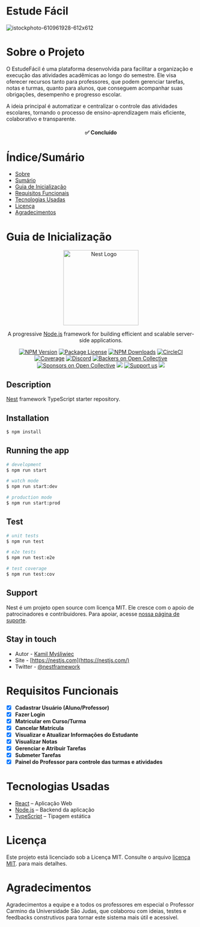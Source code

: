 # Estude Fácil

![istockphoto-610961928-612x612](https://github.com/user-attachments/assets/073afc9f-a37e-4156-85c5-106161349fd9)



# Sobre o Projeto

O EstudeFácil é uma plataforma desenvolvida para facilitar a organização e execução das atividades acadêmicas ao longo do semestre. Ele visa oferecer recursos tanto para professores, que podem gerenciar tarefas, notas e turmas, quanto para alunos, que conseguem acompanhar suas obrigações, desempenho e progresso escolar.

A ideia principal é automatizar e centralizar o controle das atividades escolares, tornando o processo de ensino-aprendizagem mais eficiente, colaborativo e transparente.

<h4 align="center"> 
	✅ Concluído
</h4>

# Índice/Sumário

* [Sobre](#sobre-o-projeto)
* [Sumário](#índice/sumário)
* [Guia de Inicialização](#guia-de-inicialização)
* [Requisitos Funcionais](#requisitos-funcionais)
* [Tecnologias Usadas](#tecnologias-usadas)
* [Licença](#licença)
* [Agradecimentos](#agradecimentos)

# Guia de Inicialização

<p align="center">
  <a href="http://nestjs.com/" target="blank"><img src="https://nestjs.com/img/logo-small.svg" width="200" alt="Nest Logo" /></a>
</p>

<p align="center">A progressive <a href="http://nodejs.org" target="_blank">Node.js</a> framework for building efficient and scalable server-side applications.</p>

<p align="center">
  <a href="https://www.npmjs.com/~nestjscore" target="_blank"><img src="https://img.shields.io/npm/v/@nestjs/core.svg" alt="NPM Version" /></a>
  <a href="https://www.npmjs.com/~nestjscore" target="_blank"><img src="https://img.shields.io/npm/l/@nestjs/core.svg" alt="Package License" /></a>
  <a href="https://www.npmjs.com/~nestjscore" target="_blank"><img src="https://img.shields.io/npm/dm/@nestjs/common.svg" alt="NPM Downloads" /></a>
  <a href="https://circleci.com/gh/nestjs/nest" target="_blank"><img src="https://img.shields.io/circleci/build/github/nestjs/nest/master" alt="CircleCI" /></a>
  <a href="https://coveralls.io/github/nestjs/nest?branch=master" target="_blank"><img src="https://coveralls.io/repos/github/nestjs/nest/badge.svg?branch=master#9" alt="Coverage" /></a>
  <a href="https://discord.gg/G7Qnnhy" target="_blank"><img src="https://img.shields.io/badge/discord-online-brightgreen.svg" alt="Discord"/></a>
  <a href="https://opencollective.com/nest#backer" target="_blank"><img src="https://opencollective.com/nest/backers/badge.svg" alt="Backers on Open Collective" /></a>
  <a href="https://opencollective.com/nest#sponsor" target="_blank"><img src="https://opencollective.com/nest/sponsors/badge.svg" alt="Sponsors on Open Collective" /></a>
  <a href="https://paypal.me/kamilmysliwiec" target="_blank"><img src="https://img.shields.io/badge/Donate-PayPal-ff3f59.svg"/></a>
  <a href="https://opencollective.com/nest#sponsor" target="_blank"><img src="https://img.shields.io/badge/Support%20us-Open%20Collective-41B883.svg" alt="Support us"></a>
  <a href="https://twitter.com/nestframework" target="_blank"><img src="https://img.shields.io/twitter/follow/nestframework.svg?style=social&label=Follow"></a>
</p>

## Description

[Nest](https://github.com/nestjs/nest) framework TypeScript starter repository.

## Installation

```bash
$ npm install
```

## Running the app

```bash
# development
$ npm run start

# watch mode
$ npm run start:dev

# production mode
$ npm run start:prod
```

## Test

```bash
# unit tests
$ npm run test

# e2e tests
$ npm run test:e2e

# test coverage
$ npm run test:cov
```

## Support

Nest é um projeto open source com licença MIT. Ele cresce com o apoio de patrocinadores e contribuidores. Para apoiar, acesse [nossa página de suporte](https://docs.nestjs.com/support).

## Stay in touch

- Autor - [Kamil Myśliwiec](https://kamilmysliwiec.com)
- Site - [https://nestjs.com](https://nestjs.com/)
- Twitter - [@nestframework](https://twitter.com/nestframework)


# Requisitos Funcionais 

- [x] **Cadastrar Usuário (Aluno/Professor)**
- [x] **Fazer Login**
- [x] **Matricular em Curso/Turma**
- [x] **Cancelar Matrícula**
- [x] **Visualizar e Atualizar Informações do Estudante**
- [x] **Visualizar Notas**
- [x] **Gerenciar e Atribuir Tarefas**
- [x] **Submeter Tarefas**
- [x] **Painel do Professor para controle das turmas e atividades**

# Tecnologias Usadas

- [React](https://pt-br.reactjs.org/) – Aplicação Web
- [Node.js](https://nodejs.org/en/) – Backend da aplicação
- [TypeScript](https://www.typescriptlang.org/) – Tipagem estática


# Licença

Este projeto está licenciado sob a Licença MIT. Consulte o arquivo [licença MIT](LICENSE). para mais detalhes.

# Agradecimentos

Agradecimentos a equipe e a todos os professores em especial o Professor Carmino da Universidade São Judas, que colaborou com ideias, testes e feedbacks construtivos para tornar este sistema mais útil e acessível.

